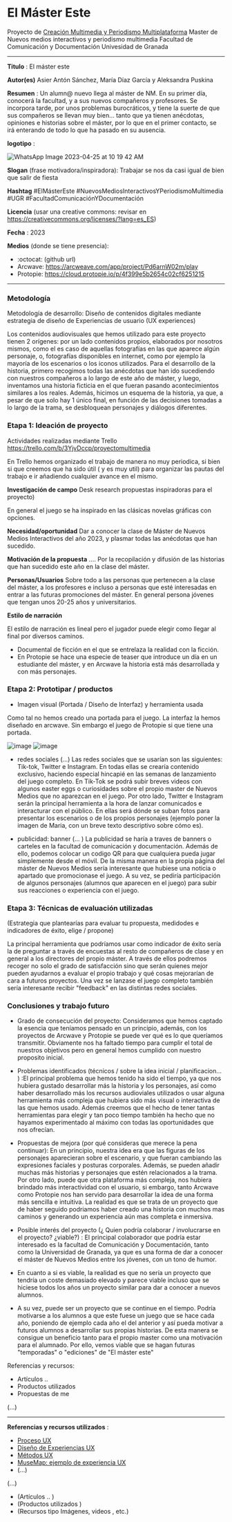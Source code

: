 # El Máster Este 



Proyecto de [Creación Multimedia y Periodismo Multiplataforma](https://github.com/mgea/PeriodismoMultimedia)
Master de Nuevos medios interactivos y periodismo multimedia
Facultad de Comunicación y Documentación
Univesidad de Granada  

----

**Titulo** :  El máster este

**Autor(es)** Asier Antón Sánchez, María Díaz García y Aleksandra Puskina

**Resumen** :  Un alumn@ nuevo llega al máster de NM. En su primer día, conocerá la facultad, y a sus nuevos compañeros y profesores. Se incorpora tarde, por unos problemas burocráticos, y tiene la suerte de que sus compañeros se llevan muy bien… tanto que ya tienen anécdotas, opiniones e historias sobre el máster, por lo que en el primer contacto, se irá enterando de todo lo que ha pasado en su ausencia.

**logotipo** : 

![WhatsApp Image 2023-04-25 at 10 19 42 AM](https://user-images.githubusercontent.com/130590604/234217620-35ac3846-d546-4e76-9465-cb22e78141d1.jpeg)

**Slogan** (frase motivadora/inspiradora): Trabajar se nos da casi igual de bien que salir de fiesta

**Hashtag**  #ElMásterEste #NuevosMediosInteractivosYPeriodismoMultimedia #UGR #FacultadComunicaciónYDocumentación

**Licencia**    (usar una creative commons: revisar en https://creativecommons.org/licenses/?lang=es_ES) 

**Fecha** : 2023

**Medios** (donde se tiene presencia): 


*  :octocat: (github url) 
* Arcwave: https://arcweave.com/app/project/Pd6arnW02m/play
* Protopie: https://cloud.protopie.io/p/4f399e5b2654c02cf6251215




--- 

### Metodología

Metodología de desarrollo: Diseño de contenidos digitales mediante estrategia de diseño de Experiencias de usuario (UX experiences) 

Los contenidos audiovisuales que hemos utilizado para este proyecto tienen 2 orígenes: por un lado contenidos propios, elaborados por nosotros mismos, como el es caso de aquellas fotografías en las que aparece algún personaje, o, fotografías disponibles en internet, como por ejemplo la mayoría de los escenarios o los iconos utilizados. 
Para el desarrollo de la historia, primero recogimos todas las anécdotas que han ido sucediendo con nuestros compañeros a lo largo de este año de máster, y luego, inventamos una historia ficticia en el que fueran pasando acontecimientos similares a los reales. Además, hicimos un esquema de la historia, ya que, a pesar de que solo hay 1 único final, en función de las decisiones tomadas a lo largo de la trama, se desbloquean personajes y diálogos diferentes.

### Etapa 1: Ideación de proyecto 

Actividades realizadas mediante Trello https://trello.com/b/3YjvDccp/proyectomultimedia

En Trello hemos organizado el trabajo de manera no muy periodica, si bien si que creemos que ha sido útil ( y es muy util) para organizar las pautas del trabajo e ir añadiendo cualquier avance en el mismo.

**Investigación de campo**   Desk research propuestas inspiradoras para el proyecto) 

En general el juego se ha inspirado en las clásicas novelas gráficas con opciones. 


**Necesidad/oportunidad** Dar a conocer la clase de Máster de Nuevos Medios Interactivos del año 2023, y plasmar todas las anécdotas que han sucedido.



**Motivación de la propuesta** ....  Por la recopilación y difusión de las historias que han sucedido este año en la clase del máster.

**Personas/Usuarios**   Sobre todo a las personas que pertenecen a la clase del máster, a los profesores e incluso a personas que esté interesadas en entrar a las futuras promociones del máster. En general persona jóvenes que tengan unos 20-25 años y universitarios. 

**Estilo de narración** 

  El estilo de narración es lineal pero el jugador puede elegir como llegar al final por diversos caminos.
* Documental de ficción en el que se entrelaza la realidad con la ficción. 
* En Protopie se hace una especie de teaser que introduce un día en un estudiante del máster, y en Arcwave la historia está más desarrollada y con más personajes. 



### Etapa 2: Prototipar / productos 


* Imagen visual (Portada / Diseño de Interfaz) y herramienta usada 

Como tal no hemos creado una portada para el juego. La interfaz la hemos diseñado en arcwave. Sin embargo el juego de Protopie si que tiene una portada.


![image](https://user-images.githubusercontent.com/130590654/234410930-91aa7aed-b65f-4af3-ab04-155bce1f1487.png)
![image](https://user-images.githubusercontent.com/130590654/234411057-3893969d-a6dc-449e-a510-45ea14463763.png)


* redes sociales (...) Las redes sociales que se usarían son las siguientes: Tik-tok, Twitter e Instagram. En todas ellas se crearía contenido exclusivo, haciendo especial hincapié en las semanas de lanzamiento del juego completo. En Tik-Tok se podrá subir breves videos con algunos easter eggs o curiosidades sobre el propio master de Nuevos Medios que no aparezcan en el juego. Por otro lado, Twitter e Instagram serán la principal herramienta a la hora de lanzar comunicados e interacturar con el público. En ellas será dónde se suban fotos para presentar los escenarios o de los propios personajes (ejemplo poner la imagen de Maria, con un breve texto descriptivo sobre cómo es).

* publicidad: banner (... ) 
La publicidad se haría a traves de banners o carteles en la facultad de comunicación y documentación. Además de ello, podemos colocar un codigo QR para que cualquiera pueda jugar simplemente desde el móvil. De la misma manera en la propia página del máster de Nuevos Medios sería interesante que hubiese una noticia o apartado que promocionase el juego.
A su vez, se pediría participación de algunos personajes (alumnos que aparecen en el juego) para subir sus reacciones o experiencia con el juego.

### Etapa 3: Técnicas de evaluación utilizadas

(Estrategia que plantearías para evaluar tu propuesta, medidodes e indicadores de éxito, elige / propone) 

La principal herramienta que podríamos usar como indicador de éxito sería la de preguntar a través de encuestas al resto de compañeros de clase y en general a los directores del propio máster. A través de ellos podremos recoger no solo el grado de satisfacción sino que serán quienes mejor pueden ayudarnos a evaluar el propio trabajo y qué cosas mejorarían de cara a futuros proyectos. Una vez se lanzase el juego completo también sería interesante recibir "feedback" en las distintas redes sociales.




### Conclusiones y trabajo futuro


* Grado de consecución del proyecto: Consideramos que hemos captado la esencia que teníamos pensado en un principio, además, con los proyectos de Arcwave y Protopie se puede ver qué es lo que queríamos transmitir. Obviamente nos ha faltado tiempo para cumplir el total de nuestros objetivos pero en general hemos cumplido con nuestro proposito inicial.

* Problemas identificados  (técnicos / sobre la idea inicial / planificacion… ) :El principal problema que hemos tenido ha sido el tiempo, ya que nos hubiera gustado desarrollar más la historia y los personajes, así como haber desarrollado más los recursos audioviales utilizados o usar alguna herramienta más compleja que hubiera sido más visual o interactiva de las que hemos usado. Además creemos que el hecho de tener tantas herramientas para elegir y tan poco tiempo también ha hecho que no hayamos experimentado al máximo con todas las oportunidades que nos ofrecían.

* Propuestas de mejora (por qué consideras que merece la pena continuar):  En un principio, nuestra idea era que las figuras de los personajes aparecieran sobre el escenario, y que fueran cambiando las expresiones faciales y posturas corporales. Además, se pueden añadir muchas más historias y personajes que estén relacionados a la trama. Por otro lado, puede que otra plataforma más compleja, nos hubiera brindado más interactividad con el usuario, si embargo, tanto Arcwave como Protopie nos han servido para desarrollar la idea de una forma más sencilla e intuitiva. La realidad es que se trata de un proyecto que de haber seguido podriamos haber creado una historia con muchos mas caminos y generando un experiencia aún mas completa e inmersiva.

* Posible interés del proyecto (¿ Quien podría  colaborar / involucrarse en el proyecto? ¿viable?) : El principal colaborador que podría estar interesado es la facultad de Comunicación y Documentación, tanto como la Universidad de Granada, ya que es una forma de dar a conocer el máster de Nuevos Medios entre los jóvenes, con un tono de humor.  

* En cuanto a si es viable, la realidad es que no sería un proyecto que tendría un coste demasiado elevado y parece viable incluso que se hiciese todos los años un proyecto similar para dar a conocer a nuevos alumnos. 

* A su vez, puede ser un proyecto que se continue en el tiempo. Podría motivarse a los alumnos a que este fuese un juego que se hace cada año, poniendo de ejemplo cada año el del anterior y así pueda motivar a futuros alumnos a desarrollar sus propias historias. De esta manera se consigue un beneficio tanto para el propio master como una motivación para el alumnado. Por ello, vemos viable que se hagan futuras "temporadas" o "ediciones" de "El máster este"


Referencias y recursos: 

* Artículos ..  
* Productos utilizados  
* Propuestas de me

(...)






----

**Referencias y recursos utilizados** :

* [Proceso UX](https://uxmastery.com/resources/process/)
* [Diseño de Experiencias UX](http://www.nosolousabilidad.com/articulos/uxd.htm) 
* [Métodos UX](https://mgea.github.io/UX-DIU-Checklist/index.html) 
* [MuseMap: ejemplo de experiencia UX](https://blog.prototypr.io/musemap-street-art-app-ux-case-study-9bec6a99823b) 
* (...) 

(...)
* (Artículos ..  )
* (Productos utilizados ) 
* (Recursos tipo Imágenes, videos , etc.) 












